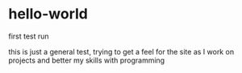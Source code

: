 # hello-world
first test run

this is just a general test, trying to get a feel for the site as I  work on projects and better my skills with programming
